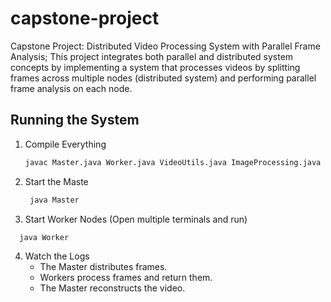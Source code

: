 # capstone-project
Capstone Project: Distributed Video Processing System with Parallel Frame  Analysis;  This project integrates both parallel and distributed system concepts by implementing a system that processes videos by splitting frames across multiple nodes (distributed system) and performing parallel frame analysis on each node.

## Running the System
1. Compile Everything
   ```bash
   javac Master.java Worker.java VideoUtils.java ImageProcessing.java
   ```

2. Start the Maste
   ```bash
    java Master
   ```

3. Start Worker Nodes
  (Open multiple terminals and run)
  ```bash
    java Worker
  ```

4. Watch the Logs
   - The Master distributes frames.
   - Workers process frames and return them.
   - The Master reconstructs the video.
